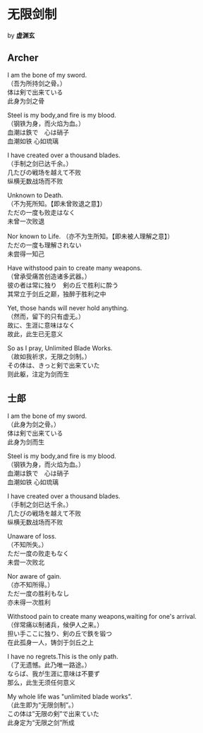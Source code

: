 <html><head><meta http-equiv="content-language" content="zh-CN" /><meta http-equiv="Content-type" content="text/html; charset=utf-8"><meta name="Author" content="
虚渊玄
"><title>
无限剑制
</title><style></style></head><body>
<h1>无限剑制</h1>

<p>by <strong>虚渊玄</strong></p>

<h2>Archer</h2>

<p>I am the bone of my sword. <br />
（吾为所持剑之骨。） <br />
体は剣で出来ている <br />
此身为剑之骨</p>

<p>Steel is my body,and fire is my blood. <br />
（钢铁为身，而火焰为血。） <br />
血潮は鉄で　心は硝子 <br />
血潮如铁 心如琉璃  </p>

<p>I have created over a thousand blades. <br />
（手制之剑已达千余。） <br />
几たびの戦场を越えて不败 <br />
纵横无数战场而不败</p>

<p>Unknown to Death. <br />
（不为死所知。【即未曾败退之意】） <br />
ただの一度も败走はなく <br />
未曾一次败退</p>

<p>Nor known to Life.
（亦不为生所知。【即未被人理解之意】） <br />
ただの一度も理解されない <br />
未尝得一知己</p>

<p>Have withstood pain to create many weapons. <br />
（曾承受痛苦创造诸多武器。） <br />
彼の者は常に独り　剣の丘で胜利に酔う <br />
其常立于剑丘之巅，独醉于胜利之中</p>

<p>Yet, those hands will never hold anything. <br />
（然而，留下的只有虚无。） <br />
故に、生涯に意味はなく <br />
故此，此生已无意义</p>

<p>So as I pray, Unlimited Blade Works. <br />
（故如我祈求，无限之剑制。） <br />
その体は、きっと剣で出来ていた <br />
则此躯，注定为剑而生</p>

<h2>士郎</h2>

<p>I am the bone of my sword. <br />
（此身为剑之骨。） <br />
体は剣で出来ている <br />
此身为剑而生</p>

<p>Steel is my body,and fire is my blood. <br />
（钢铁为身，而火焰为血。） <br />
血潮は鉄で　心は硝子 <br />
血潮如铁 心如琉璃</p>

<p>I have created over a thousand blades. <br />
（手制之剑已达千余。） <br />
几たびの戦场を越えて不败 <br />
纵横无数战场而不败</p>

<p>Unaware of loss. <br />
（不知所失。） <br />
ただ一度の败走もなく <br />
未尝一次败北</p>

<p>Nor aware of gain. <br />
（亦不知所得。） <br />
ただ一度の胜利もなし <br />
亦未得一次胜利</p>

<p>Withstood pain to create many weapons,waiting for one's arrival. <br />
（伴常痛以制诸兵，候伊人之来。） <br />
担い手ここに独り、剣の丘で鉄を锻つ <br />
在此孤身一人，铸剑于剑丘之上</p>

<p>I have no regrets.This is the only path. <br />
（了无遗憾。此乃唯一路途。） <br />
ならば、我が生涯に意味は不要ず <br />
那么，此生无须任何意义</p>

<p>My whole life was "unlimited blade works". <br />
（此生即为“无限剑制”。） <br />
この体は”无限の剣”で出来ていた <br />
此身定为“无限之剑”所成</p>
</body></html>
